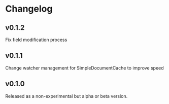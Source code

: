 # Changelog

## v0.1.2

Fix field modification process

## v0.1.1

Change watcher management for SimpleDocumentCache to improve speed

## v0.1.0

Released as a non-experimental but alpha or beta version.

